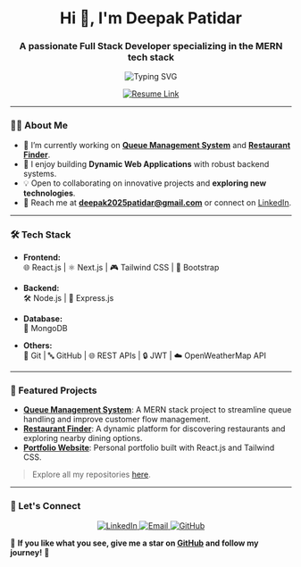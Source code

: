 <h1 align="center">Hi 👋, I'm Deepak Patidar</h1>
<h3 align="center">A passionate Full Stack Developer specializing in the MERN tech stack</h3>
<p align="center">
  <img src="https://readme-typing-svg.herokuapp.com?font=Fira+Code&size=22&pause=1000&color=00ADB5&center=true&width=600&lines=Building+Dynamic+Applications+with+MERN;Fullstack+Developer+%7C+Problem+Solver;Crafting+Intuitive+UI%2FUX+Experiences!" alt="Typing SVG" />
</p>
<p align="center">
  <a href="https://drive.google.com/file/d/15ZJvbF_5dEq4L1qsfPQ5LrWDUHwmUjGE/view?usp=drivesdk" target="_blank">
    <img src="https://img.shields.io/badge/Resume-Click%20Here-blue?style=for-the-badge&logo=readme&logoColor=white" alt="Resume Link"/>
  </a>
</p>

---

### 👨‍💻 About Me
- 🌱 I’m currently working on **[Queue Management System](https://github.com/Patidardeepak1/queue-management)** and **[Restaurant Finder](https://github.com/Patidardeepak1/restaurant-finder)**.
- 🚠 I enjoy building **Dynamic Web Applications** with robust backend systems.
- 💡 Open to collaborating on innovative projects and **exploring new technologies**.
- 📧 Reach me at **deepak2025patidar@gmail.com** or connect on [LinkedIn](https://www.linkedin.com/in/deepak-patidar-8a97a8253).

---

### 🛠 Tech Stack
- **Frontend:**  
  🌐 React.js | ⚛️ Next.js | 🎮 Tailwind CSS | 🎠 Bootstrap  

- **Backend:**  
  🛠 Node.js | 🚀 Express.js  

- **Database:**  
  🐄️ MongoDB  

- **Others:**  
  🧰 Git | 🔤 GitHub | 🌐 REST APIs | 🔒 JWT | ☁️ OpenWeatherMap API  

---



### 💁 Featured Projects
- **[Queue Management System](https://github.com/Patidardeepak1/queue-management)**: A MERN stack project to streamline queue handling and improve customer flow management.  
- **[Restaurant Finder](https://github.com/Patidardeepak1/restaurant-finder)**: A dynamic platform for discovering restaurants and exploring nearby dining options.  
- **[Portfolio Website](https://github.com/Patidardeepak1/personal-portfolio)**: Personal portfolio built with React.js and Tailwind CSS.  

> Explore all my repositories [here](https://github.com/Patidardeepak1?tab=repositories).

---

### 🤝 Let's Connect

<p align="center">
  <a href="https://www.linkedin.com/in/deepak-patidar-8a97a8253" target="_blank">
    <img src="https://img.shields.io/badge/LinkedIn-0077B5?style=for-the-badge&logo=linkedin&logoColor=white" alt="LinkedIn"/>
  </a>
  <a href="mailto:deepak2025patidar@gmial.com" target="_blank">
    <img src="https://img.shields.io/badge/Email-D14836?style=for-the-badge&logo=gmail&logoColor=white" alt="Email"/>
  </a>
  <a href="https://github.com/Patidardeepak1/Patidardeepak1" target="_blank">
    <img src="https://img.shields.io/badge/GitHub-181717?style=for-the-badge&logo=github&logoColor=white" alt="GitHub"/>
  </a>
</p>

🌟 **If you like what you see, give me a star on [GitHub](https://github.com/Patidardeepak1/Patidardeepak1) and follow my journey!** 🌟

<!--
**Patidardeepak1/Patidardeepak1** is a ✨ _special_ ✨ repository because its `README.md` (this file) appears on your GitHub profile.

Here are some ideas to get you started:

- 🔭 I’m currently working on ...
- 🌱 I’m currently learning ...
- 💯 I’m looking to collaborate on ...
- 😕 I’m looking for help with ...
- 💬 Ask me about ...
- 📧 How to reach me: ...
- 😇 Pronouns: ...
- ⚡ Fun fact: ...
-->
